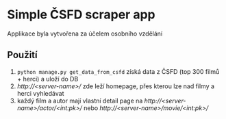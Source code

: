 # Simple ČSFD scraper app
Applikace byla vytvořena za účelem osobního vzdělání

## Použití
1) ``python manage.py get_data_from_csfd`` získá data z ČSFD (top 300 filmů + herci) a uloží do DB
2) *http://\<server-name>/* zde leží homepage, přes kterou lze nad filmy a herci vyhledávat
3) každý film a autor mají vlastní detail page na *http://\<server-name>/actor/\<int:pk>/* nebo *http://\<server-name>/movie/\<int:pk>/*